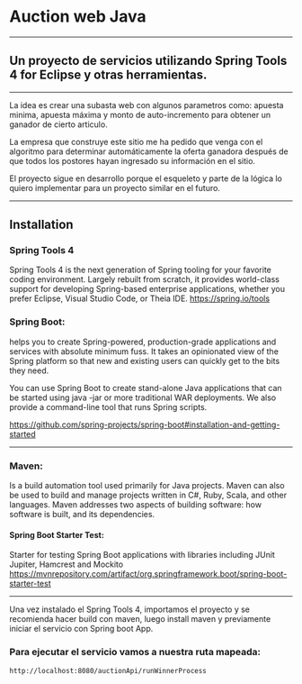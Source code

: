 # Auction web Java
***
## Un proyecto de servicios utilizando Spring Tools 4 for Eclipse y otras herramientas.
***
La idea es crear una subasta web con algunos parametros como: apuesta minima, apuesta máxima y monto de auto-incremento para obtener un ganador de cierto articulo.

La empresa que construye este sitio me ha pedido que venga con el algoritmo para determinar automáticamente la oferta ganadora después de que todos los postores hayan ingresado su información en el sitio.

El proyecto sigue en desarrollo porque el esqueleto y parte de la lógica lo quiero implementar para un proyecto similar en el futuro.
***

## Installation

### Spring Tools 4
Spring Tools 4 is the next generation of Spring tooling for your favorite coding environment. Largely rebuilt from scratch, it provides world-class support for developing Spring-based enterprise applications, whether you prefer Eclipse, Visual Studio Code, or Theia IDE.
https://spring.io/tools

### Spring Boot:
helps you to create Spring-powered, production-grade applications and services with absolute minimum fuss. It takes an opinionated view of the Spring platform so that new and existing users can quickly get to the bits they need.

You can use Spring Boot to create stand-alone Java applications that can be started using java -jar or more traditional WAR deployments. We also provide a command-line tool that runs Spring scripts.

https://github.com/spring-projects/spring-boot#installation-and-getting-started

***
### Maven: 
Is a build automation tool used primarily for Java projects. Maven can also be used to build and manage projects written in C#, Ruby, Scala, and other languages. Maven addresses two aspects of building software: how software is built, and its dependencies.

#### Spring Boot Starter Test:
Starter for testing Spring Boot applications with libraries including JUnit Jupiter, Hamcrest and Mockito
https://mvnrepository.com/artifact/org.springframework.boot/spring-boot-starter-test
***

Una vez instalado el Spring Tools 4, importamos el proyecto y se recomienda hacer build con maven, luego install maven y previamente iniciar el servicio con Spring boot App.

### Para ejecutar el servicio vamos a nuestra ruta mapeada:
```
http://localhost:8080/auctionApi/runWinnerProcess
```